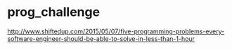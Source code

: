 # prog_challenge

http://www.shiftedup.com/2015/05/07/five-programming-problems-every-software-engineer-should-be-able-to-solve-in-less-than-1-hour 


